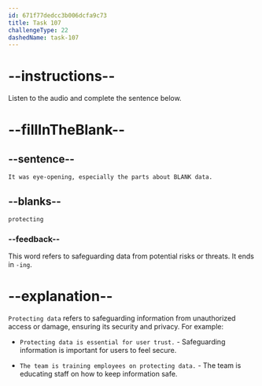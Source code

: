 ```yaml
---
id: 671f77dedcc3b006dcfa9c73
title: Task 107
challengeType: 22
dashedName: task-107
---
```


<!--
AUDIO REFERENCE:
Brian: It was eye-opening, especially the parts about protecting data. It made me think of how we handled security in our early projects.
-->

# --instructions--

Listen to the audio and complete the sentence below.

# --fillInTheBlank--

## --sentence--

`It was eye-opening, especially the parts about BLANK data.`

## --blanks--

`protecting`

### --feedback--

This word refers to safeguarding data from potential risks or threats. It ends in `-ing`.

# --explanation--

`Protecting data` refers to safeguarding information from unauthorized access or damage, ensuring its security and privacy. For example:

- `Protecting data is essential for user trust.` - Safeguarding information is important for users to feel secure.

- `The team is training employees on protecting data.` - The team is educating staff on how to keep information safe.
